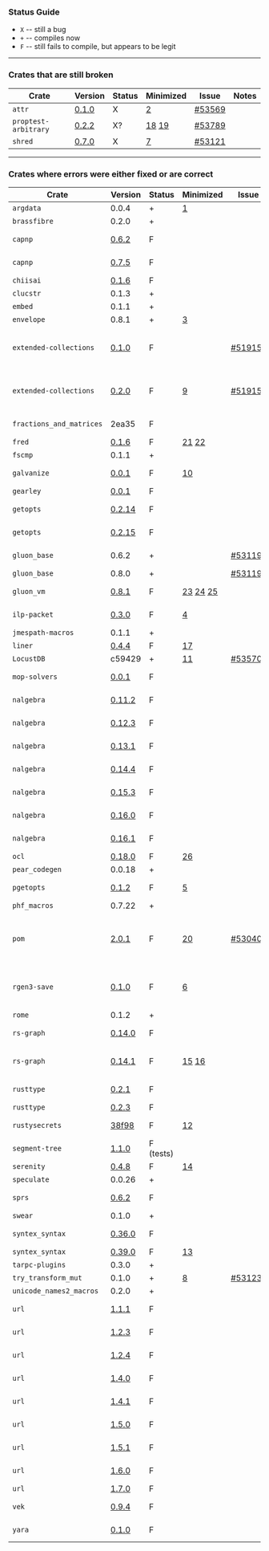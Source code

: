 ### Status Guide

- `X` -- still a bug
- `+` -- compiles now
- `F` -- still fails to compile, but appears to be legit

---

### Crates that are still broken

| Crate                  | Version      | Status | Minimized | Issue      | Notes |
| -----                  | ---          | ---    | ---       | ---        | ---   |
| `attr`                 | [0.1.0][aw]  | X      | [2][]     | [#53569][] | |
| `proptest-arbitrary`   | [0.2.2][av]  | X?     | [18][] [19][] | [#53789][] | |
| `shred`                | [0.7.0][au]  | X      | [7][]     | [#53121][] | |

---

### Crates where errors were either fixed or are correct

| Crate                  | Version      | Status | Minimized | Issue      | Notes |
| -----                  | ---          | ---    | ---       | ---        | ---   |
| `argdata`              | 0.0.4        | +      | [1][]     |            | |
| `brassfibre`           | 0.2.0        | +      |           |            | |
| `capnp`                | [0.6.2][as]  | F      |           |            | same as 0.7.5
| `capnp`                | [0.7.5][ar]  | F      |           |            | [#47349][] (diagnostics)
| `chiisai`              | [0.1.6][aq]  | F      |           |            | [#53432][]
| `clucstr`              | 0.1.3        | +      |           |            | |
| `embed`                | 0.1.1        | +      |           |            | |
| `envelope`             | 0.8.1        | +      | [3][]     |            | |
| `extended-collections` | [0.1.0][ap]  | F      |           | [#51915][] | wants a more aggressive 2PB |
| `extended-collections` | [0.2.0][ao]  | F      | [9][]     | [#51915][] | wants a more aggressive 2PB |
| `fractions_and_matrices` | 2ea35      | F      |           |            | [#47349][] (diagnostics)
| `fred`                 | [0.1.6][an]  | F      | [21][] [22][] |        | [#53432][]
| `fscmp`                | 0.1.1        | +      |           |            | |
| `galvanize`            | [0.0.1][am]  | F      | [10][]    |            | [#52059][] (diagnostics) |
| `gearley`              | [0.0.1][al]  | F      |           |            | |
| `getopts`              | [0.2.14][ak] | F      |           |            | similar to 0.2.15 |
| `getopts`              | [0.2.15][aj] | F      |           |            | FIXME: find an issue link |
| `gluon_base`           | 0.6.2        | +      |           | [#53119][] | similar to 0.8.0 |
| `gluon_base`           | 0.8.0        | +      |           | [#53119][] | |
| `gluon_vm`             | [0.8.1][ai]  | F      | [23][] [24][] [25][]|  | [#52059][] (diagnostics) 
| `ilp-packet`           | [0.3.0][ah]  | F      | [4][]     |            | FIXME: find an issue link |
| `jmespath-macros`      | 0.1.1        | +      |           |            | |
| `liner`                | [0.4.4][ag]  | F      | [17][]    |            | |
| `LocustDB`             | c59429       | +      | [11][]    | [#53570][] | |
| `mop-solvers`          | [0.0.1][af]  | F      |           |            | [#47349][] (diagnostics) |
| `nalgebra`             | [0.11.2][ae] | F      |           |            | same as 0.16.1 |
| `nalgebra`             | [0.12.3][ad] | F      |           |            | same as 0.16.1 |
| `nalgebra`             | [0.13.1][ac] | F      |           |            | same as 0.16.1 |
| `nalgebra`             | [0.14.4][ab] | F      |           |            | same as 0.16.1 |
| `nalgebra`             | [0.15.3][aa] | F      |           |            | same as 0.16.1 |
| `nalgebra`             | [0.16.0][z]  | F      |           |            | same as 0.16.1 |
| `nalgebra`             | [0.16.1][at] | F      |           |            | [#47349][] (diagnostics) |
| `ocl`                  | [0.18.0][y]  | F      | [26][]    |            | |
| `pear_codegen`         | 0.0.18       | +      |           |            | |
| `pgetopts`             | [0.1.2][x]   | F      | [5][]     |            | FIXME: find an issue link |
| `phf_macros`           | 0.7.22       | +      |           |            | |
| `pom`                  | [2.0.1 ][w]  | F      | [20][]    |[#53040][]? | FIXME: confirm / + needs diagnostics issue ? |
| `rgen3-save`           | [0.1.0 ][v]  | F      | [6][]     |            | might be a case for 2Phi borrows |
| `rome`                 | 0.1.2        | +      |           |            | |
| `rs-graph`             | [0.14.0][u]  | F      |           |            | same as 0.14.1 |
| `rs-graph`             | [0.14.1][t]  | F      | [15][] [16][] |        | [#53121][]? and [#47349][] (diagnostics) |
| `rusttype`             | [0.2.1][s]   | F      |           |            | same as 0.2.3 |
| `rusttype`             | [0.2.3][r]   | F      |           |            | [#29149][] |
| `rustysecrets`         | [38f98][q]   | F      | [12][]    |            | [#47349][] (diagnostics) |
| `segment-tree`         | [1.1.0][p]   | F (tests) |        |            | [#47349][] (diagnostics) |
| `serenity`             | [0.4.8][o]   | F      | [14][]    |            | |
| `speculate`            | 0.0.26       | +      |           |            | |
| `sprs`                 | [0.6.2][n]   | F      |           |            | [#47349][] (diagnostics) |
| `swear`                | 0.1.0        | +      |           |            | |
| `syntex_syntax`        | [0.36.0][m]  | F      |           |            | same as 0.39.0 |
| `syntex_syntax`        | [0.39.0][l]  | F      | [13][]    |            | |
| `tarpc-plugins`        | 0.3.0        | +      |           |            | |
| `try_transform_mut`    | 0.1.0        | +      | [8][]     | [#53123][] | |
| `unicode_names2_macros` | 0.2.0       | +      |           |            | |
| `url`                  | [1.1.1][k]   | F      |           |            | similar to 1.7.0
| `url`                  | [1.2.3][j]   | F      |           |            | similar to 1.7.0
| `url`                  | [1.2.4][i]   | F      |           |            | similar to 1.7.0
| `url`                  | [1.4.0][h]   | F      |           |            | similar to 1.7.0
| `url`                  | [1.4.1][g]   | F      |           |            | similar to 1.7.0
| `url`                  | [1.5.0][f]   | F      |           |            | similar to 1.7.0
| `url`                  | [1.5.1][e]   | F      |           |            | similar to 1.7.0
| `url`                  | [1.6.0][d]   | F      |           |            | similar to 1.7.0
| `url`                  | [1.7.0][c]   | F      |           |            | |
| `vek`                  | [0.9.4][b]   | F      |           |            | [#47349][] (diagnostics) |
| `yara`                 | [0.1.0][a]   | F      |           |            | [#52059][] (diagnostics) |


[1]: https://play.rust-lang.org/?gist=1e7555092563371569caadb0d35b897c&version=nightly&mode=debug&edition=2015
[2]: https://play.rust-lang.org/?gist=46146e256a3e138cbd42d0ee34b43571&version=nightly&mode=debug&edition=2015
[3]: https://play.rust-lang.org/?gist=d3eedb59571edff7d7ff0975c44e8faa&version=nightly&mode=debug&edition=2015
[4]: https://play.rust-lang.org/?gist=fcd15716ab77c5aaf787471a87beebb2&version=nightly&mode=debug&edition=2015
[5]: https://play.rust-lang.org/?gist=8c34aede2762d2bb408f98a0e004f514&version=nightly&mode=debug&edition=2015
[#53114]: https://github.com/rust-lang/rust/issues/53114
[#53119]: https://github.com/rust-lang/rust/issues/53119
[6]: https://play.rust-lang.org/?gist=104d7f51c89e5d6b332dfd7e9090d6a2&version=nightly&mode=debug&edition=2015
[7]: https://gist.github.com/nikomatsakis/e795e4f05bf7119540f351927e1965e6
[8]: https://play.rust-lang.org/?gist=018e37797b3965890528ef25791bce50&version=nightly&mode=debug&edition=2015
[#52059]: https://github.com/rust-lang/rust/issues/52059
[#53121]: https://github.com/rust-lang/rust/issues/53121
[#53123]: https://github.com/rust-lang/rust/issues/53123
[#51915]: https://github.com/rust-lang/rust/issues/51915
[9]: https://play.rust-lang.org/?gist=0265b0131f94793854ab1b7b1c96369e&version=nightly&mode=debug&edition=2015
[#47349]: https://github.com/rust-lang/rust/issues/47349
[10]: https://play.rust-lang.org/?gist=f3c0638cd128773bfa2413e3d3ec3783&version=nightly&mode=debug&edition=2015
[#53569]: https://github.com/rust-lang/rust/issues/53569
[11]: https://play.rust-lang.org/?gist=a051d535a66f46f52ceb271383d334d5&version=nightly&mode=debug&edition=2015
[#53570]: https://github.com/rust-lang/rust/issues/53570
[12]: https://play.rust-lang.org/?gist=b6e2b7ba1f746b2a91f237cbe2892f74&version=nightly&mode=debug&edition=2015
[13]: https://play.rust-lang.org/?gist=2d4da1787e06a75def402cfe1f9e544e&version=nightly&mode=debug&edition=2015
[#29149]: https://github.com/rust-lang/rust/issues/29149
[14]: https://play.rust-lang.org/?gist=36b94633fca7e490ba8c03f4fa94cbbd&version=nightly&mode=debug&edition=2015
[#53040]: https://github.com/rust-lang/rust/issues/53040
[15]: https://play.rust-lang.org/?gist=f82cedfca0a942938d8fedf3f869c0cd&version=nightly&mode=debug&edition=2015
[16]: https://play.rust-lang.org/?gist=72ff07aa838d8e4aacb283181e2a0824&version=nightly&mode=debug&edition=2015
[17]: https://play.rust-lang.org/?gist=7f96eeac405c6f2316fdc794c1631124&version=nightly&mode=debug&edition=2015
[#53789]: https://github.com/rust-lang/rust/issues/53789
[18]: https://play.rust-lang.org/?gist=c990af931ab56d93207efcade0ffd01b&version=nightly&mode=debug&edition=2015
[19]: https://play.rust-lang.org/?gist=1f1d03d4f8280b8843594cba668c9db4&version=nightly&mode=debug&edition=2015
[20]: https://play.rust-lang.org/?gist=c6a5e5dcf99e04855350770b62528486&version=nightly&mode=debug&edition=2015
[chiisai]: https://crater-reports.s3.amazonaws.com/pr-53426-2/try%23e3ede4ae5297558caacf160ecf523f3a5759f682/reg/chiisai-0.1.6/log.txt
[#53432]: https://github.com/rust-lang/rust/issues/53432
[21]: https://play.rust-lang.org/?gist=448e4a6646e0048b027b03f607a612dc&version=nightly&mode=debug&edition=2015
[22]: https://play.rust-lang.org/?gist=b61db3de15c2c0716d76d7e5df9abb02&version=nightly&mode=debug&edition=2015
[23]: https://play.rust-lang.org/?gist=2869a3fead3981815e077700d68de8eb&version=nightly&mode=debug&edition=2015
[24]: https://play.rust-lang.org/?gist=d404421b51edcb0c2d6fb700a313be95&version=nightly&mode=debug&edition=2015
[25]: https://play.rust-lang.org/?gist=f16c92102d7c16ec4feda59814ba7cf9&version=nightly&mode=debug&edition=2015
[26]: https://play.rust-lang.org/?gist=1ddf9aa2d1bc3e96066576c2b4b05df3&version=nightly&mode=debug&edition=2015
[a]: https://crater-reports.s3.amazonaws.com/pr-53426-2/try%23e3ede4ae5297558caacf160ecf523f3a5759f682/reg/yara-0.1.0/log.txt
[b]: https://crater-reports.s3.amazonaws.com/pr-53426-2/try%23e3ede4ae5297558caacf160ecf523f3a5759f682/reg/vek-0.9.4/log.txt
[c]: https://crater-reports.s3.amazonaws.com/pr-53426-2/try%23e3ede4ae5297558caacf160ecf523f3a5759f682/gh/Acizza.bcnotif/log.txt
[d]: https://crater-reports.s3.amazonaws.com/pr-53426-2/try%23e3ede4ae5297558caacf160ecf523f3a5759f682/gh/TuBieJun.consensus/log.txt
[e]: https://crater-reports.s3.amazonaws.com/pr-53426-2/try%23e3ede4ae5297558caacf160ecf523f3a5759f682/reg/crust-0.28.1/log.txt
[f]: https://crater-reports.s3.amazonaws.com/pr-53426-2/try%23e3ede4ae5297558caacf160ecf523f3a5759f682/gh/coredump-ch.status/log.txt
[g]: https://crater-reports.s3.amazonaws.com/pr-53426-2/try%23e3ede4ae5297558caacf160ecf523f3a5759f682/reg/razberry-0.3.0/log.txt
[h]: https://crater-reports.s3.amazonaws.com/pr-53426-2/try%23e3ede4ae5297558caacf160ecf523f3a5759f682/gh/Fitzsimmons.cmdipass/log.txt
[i]: https://crater-reports.s3.amazonaws.com/pr-53426-2/try%23e3ede4ae5297558caacf160ecf523f3a5759f682/reg/ruroonga_client-0.5.1/log.txt
[j]: https://crater-reports.s3.amazonaws.com/pr-53426-2/try%23e3ede4ae5297558caacf160ecf523f3a5759f682/gh/BlakeWilliams.slack_markov/log.txt
[k]: https://crater-reports.s3.amazonaws.com/pr-53426-2/try%23e3ede4ae5297558caacf160ecf523f3a5759f682/reg/iron-middleware-mysql-0.0.2/log.txt
[l]: https://crater-reports.s3.amazonaws.com/pr-53426-2/try%23e3ede4ae5297558caacf160ecf523f3a5759f682/reg/cucumber-0.1.3/log.txt
[m]: https://crater-reports.s3.amazonaws.com/pr-53426-2/try%23e3ede4ae5297558caacf160ecf523f3a5759f682/reg/serde_item-0.2.0/log.txt
[n]: https://crater-reports.s3.amazonaws.com/pr-53426-2/try%23e3ede4ae5297558caacf160ecf523f3a5759f682/reg/sprs-0.6.2/log.txt
[o]: https://crater-reports.s3.amazonaws.com/pr-53426-2/try%23e3ede4ae5297558caacf160ecf523f3a5759f682/reg/serenity-0.4.8/log.txt
[p]: https://crater-reports.s3.amazonaws.com/pr-53426-2/try%23e3ede4ae5297558caacf160ecf523f3a5759f682/reg/segment-tree-1.1.0/log.txt
[q]: https://crater-reports.s3.amazonaws.com/pr-53426-2/try%23e3ede4ae5297558caacf160ecf523f3a5759f682/gh/SpinResearch.RustySecrets/log.txt
[r]: https://crater-reports.s3.amazonaws.com/pr-53426-2/try%23e3ede4ae5297558caacf160ecf523f3a5759f682/reg/clipping-0.1.1/log.txt
[s]: https://crater-reports.s3.amazonaws.com/pr-53426-2/try%23e3ede4ae5297558caacf160ecf523f3a5759f682/gh/AlexW-GH.rust8/log.txt
[t]: https://crater-reports.s3.amazonaws.com/pr-53426-2/try%23e3ede4ae5297558caacf160ecf523f3a5759f682/reg/rs-graph-0.14.1/log.txt
[u]: https://crater-reports.s3.amazonaws.com/pr-53426/a5d98b025f62ace80fe9d2a15781f900fc42515e-alt/reg/rs-graph-0.14.0/log.txt
[v]: https://crater-reports.s3.amazonaws.com/pr-53426-2/try%23e3ede4ae5297558caacf160ecf523f3a5759f682/reg/rgen3-save-0.1.0/log.txt
[w]: https://crater-reports.s3.amazonaws.com/pr-53426-2/try%23e3ede4ae5297558caacf160ecf523f3a5759f682/reg/pom-2.0.1/log.txt
[x]: https://crater-reports.s3.amazonaws.com/pr-53426-2/try%23e3ede4ae5297558caacf160ecf523f3a5759f682/reg/pgetopts-0.1.2/log.txt
[y]: https://crater-reports.s3.amazonaws.com/pr-53426-2/try%23e3ede4ae5297558caacf160ecf523f3a5759f682/reg/nano-work-server-0.1.6/log.txt
[z]: https://crater-reports.s3.amazonaws.com/pr-53426-2/try%23e3ede4ae5297558caacf160ecf523f3a5759f682/reg/nalgebra-0.16.0/log.txt
[aa]: https://crater-reports.s3.amazonaws.com/pr-53426-2/try%23e3ede4ae5297558caacf160ecf523f3a5759f682/reg/cosmogony-0.3.1/log.txt
[ab]: https://crater-reports.s3.amazonaws.com/pr-53426-2/try%23e3ede4ae5297558caacf160ecf523f3a5759f682/reg/bbox-0.8.2/log.txt
[ac]: https://crater-reports.s3.amazonaws.com/pr-53426-2/try%23e3ede4ae5297558caacf160ecf523f3a5759f682/reg/annatar-0.4.0/log.txt
[ad]: https://crater-reports.s3.amazonaws.com/pr-53426-2/try%23e3ede4ae5297558caacf160ecf523f3a5759f682/reg/softrender-0.1.0/log.txt
[ae]: https://crater-reports.s3.amazonaws.com/pr-53426-2/try%23e3ede4ae5297558caacf160ecf523f3a5759f682/reg/ahrs-0.2.0/log.txt
[af]: https://crater-reports.s3.amazonaws.com/pr-53426/a5d98b025f62ace80fe9d2a15781f900fc42515e-alt/reg/mop-solvers-0.0.1/log.txt
[ag]: https://crater-reports.s3.amazonaws.com/pr-53426-2/try%23e3ede4ae5297558caacf160ecf523f3a5759f682/reg/calculate-0.5.1/log.txt
[ah]: https://crater-reports.s3.amazonaws.com/pr-53426-2/try%23e3ede4ae5297558caacf160ecf523f3a5759f682/reg/ilp-packet-0.3.0/log.txt
[ai]: https://crater-reports.s3.amazonaws.com/pr-53426-2/try%23e3ede4ae5297558caacf160ecf523f3a5759f682/reg/gluon_codegen-0.8.1/log.txt
[aj]: https://crater-reports.s3.amazonaws.com/pr-53426-2/try%23e3ede4ae5297558caacf160ecf523f3a5759f682/gh/accidentalrebel.csv-to-json/log.txt
[ak]: https://crater-reports.s3.amazonaws.com/pr-53426-2/try%23e3ede4ae5297558caacf160ecf523f3a5759f682/reg/rpc-perf-2.0.3/log.txt
[al]: https://crater-reports.s3.amazonaws.com/pr-53426-2/try%23e3ede4ae5297558caacf160ecf523f3a5759f682/reg/gearley-0.0.1/log.txt
[am]: https://crater-reports.s3.amazonaws.com/pr-53426-2/try%23e3ede4ae5297558caacf160ecf523f3a5759f682/reg/galvanize-0.0.1/log.txt
[an]: https://crater-reports.s3.amazonaws.com/pr-53426-2/try%23e3ede4ae5297558caacf160ecf523f3a5759f682/reg/fred-0.1.6/log.txt
[ao]: https://crater-reports.s3.amazonaws.com/pr-53426-2/try%23e3ede4ae5297558caacf160ecf523f3a5759f682/reg/extended-collections-0.2.0/log.txt
[ap]: https://crater-reports.s3.amazonaws.com/pr-53426-2/try%23e3ede4ae5297558caacf160ecf523f3a5759f682/reg/extended-collections-0.1.0/log.txt
[aq]: https://crater-reports.s3.amazonaws.com/pr-53426-2/try%23e3ede4ae5297558caacf160ecf523f3a5759f682/reg/chiisai-0.1.6/log.txt
[ar]: https://crater-reports.s3.amazonaws.com/pr-53426-2/try%23e3ede4ae5297558caacf160ecf523f3a5759f682/reg/capnp-gj-0.2.1/log.txt
[as]: https://crater-reports.s3.amazonaws.com/pr-53426-2/try%23e3ede4ae5297558caacf160ecf523f3a5759f682/reg/rotor-capnp-0.1.0/log.txt
[at]: https://crater-reports.s3.amazonaws.com/pr-53426-2/try%23e3ede4ae5297558caacf160ecf523f3a5759f682/reg/bvh-0.2.3/log.txt
[au]: https://crater-reports.s3.amazonaws.com/pr-53426-2/try%23e3ede4ae5297558caacf160ecf523f3a5759f682/reg/amethyst_animation-0.3.0/log.txt
[av]: https://crater-reports.s3.amazonaws.com/pr-53426-2/try%23e3ede4ae5297558caacf160ecf523f3a5759f682/reg/proptest-arbitrary-0.2.2/log.txt
[aw]: https://crater-reports.s3.amazonaws.com/pr-53426-2/try%23e3ede4ae5297558caacf160ecf523f3a5759f682/reg/attr-0.1.0/log.txt
